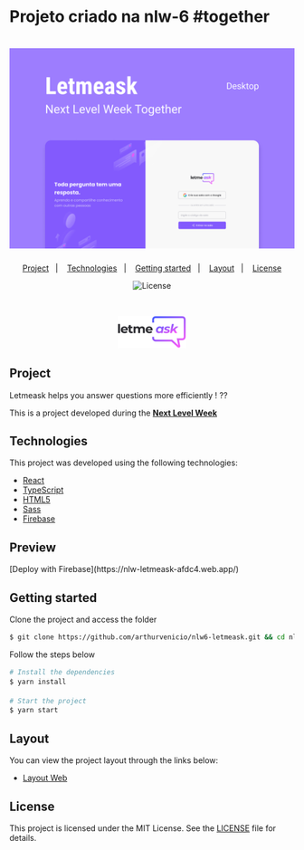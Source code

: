 # Projeto criado na nlw-6 #together

<h1 align="center">
    <img alt="Let Me Ask" title="Let Me Ask" src=".github/letmeask.png" />
</h1>

<p align="center">
  <a href="#-project">Project</a>&nbsp;&nbsp;&nbsp;|&nbsp;&nbsp;&nbsp;
  <a href="#technologies">Technologies</a>&nbsp;&nbsp;&nbsp;|&nbsp;&nbsp;&nbsp;
  <!-- <a href="#-preview">Preview</a>&nbsp;&nbsp;&nbsp;|&nbsp;&nbsp;&nbsp; -->
  <a href="#-layout">Getting started</a>&nbsp;&nbsp;&nbsp;|&nbsp;&nbsp;&nbsp;  
  <a href="#-layout">Layout</a>&nbsp;&nbsp;&nbsp;|&nbsp;&nbsp;&nbsp;
  <a href="#-license">License</a>
</p>

<p align="center">
  <img  src="https://img.shields.io/static/v1?label=license&message=MIT&color=5965E0&labelColor=121214" alt="License"> 
</p>

<br>

<p align="center">
  <img alt="Let Me Ask" src=".github/icon.svg" width="120px">
</p>

## Project

Letmeask helps you answer questions more efficiently ! ??

This is a project developed during the **[Next Level Week](https://nextlevelweek.com/)**

## Technologies

This project was developed using the following technologies:

- [React](https://reactjs.org)
- [TypeScript](https://www.typescriptlang.org/)
- [HTML5]()
- [Sass]()
- [Firebase]()

## Preview

<p>[Deploy with Firebase](https://nlw-letmeask-afdc4.web.app/)</p>

## Getting started

Clone the project and access the folder

```bash
$ git clone https://github.com/arthurvenicio/nlw6-letmeask.git && cd nlw-letmeask
```

Follow the steps below

```bash
# Install the dependencies
$ yarn install

# Start the project
$ yarn start
```

## Layout

You can view the project layout through the links below:

- [Layout Web](<https://www.figma.com/file/B39wAzVdMmlmFSZY44rmxN/Letmeask-(Copy)?node-id=0%3A1>)

## License

This project is licensed under the MIT License. See the [LICENSE](LICENSE) file for details.
